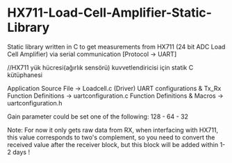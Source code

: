 # HX711-Load-Cell-Amplifier-Static-Library

Static library written in C to get measurements from HX711 (24 bit ADC Load Cell Amplifier) via serial communication [Protocol -> UART]

//HX711 yük hücresi(ağırlık sensörü) kuvvetlendiricisi için statik C kütüphanesi 

Application Source File -> Loadcell.c (Driver)
UART configurations & Tx_Rx Function Definitions -> uartconfiguration.c
Function Definitions & Macros -> uartconfiguration.h

Gain parameter could be set one of the following: 128 - 64 - 32

Note: For now it only gets raw data from RX, when interfacing with HX711, this value corresponds to two's complement, so you need to convert the received value after the receiver block, but this block will be added within 1-2 days !  
